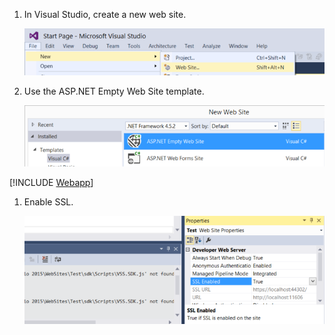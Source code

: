 1. In Visual Studio, create a new web site.

	![File menu, new web site](./media/create-hub-app-asp4/new-web-site.png)

1. Use the ASP.NET Empty Web Site template.

	![New project dialog with ASP.NET Web Application selected](./media/create-hub-app-asp4/empty-web-site.png)

[!INCLUDE [Webapp](create-web-page.md)]

1. Enable SSL.

	![Enable SSL](./media/create-hub-app-asp4/enable-ssl.png)
